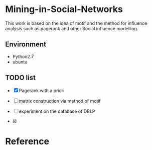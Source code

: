 # Mining-in-Social-Networks

This work is based on the idea of motif and the method for influence analysis such as pagerank and other Social influence modelling.

## Environment

* Python2.7
* ubuntu

## TODO list

- [x] Pagerank with a priori
- [ ] matrix construction via method of motif
- [ ] experiment on the database of DBLP




- [X]




# Reference



